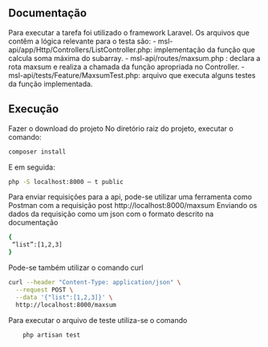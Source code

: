 ## Documentação 

Para executar a tarefa foi utilizado o framework Laravel. Os arquivos que contêm a lógica relevante para o testa são: 
    - msl-api/app/Http/Controllers/ListController.php: implementação da função que calcula soma máxima do subarray.
    - msl-api/routes/maxsum.php : declara a rota maxsum e realiza a chamada da função apropriada no Controller.
    - msl-api/tests/Feature/MaxsumTest.php: arquivo que executa alguns testes da função implementada.

## Execução 
Fazer o download do projeto 
No diretório raiz do projeto, executar o comando:

```bash
composer install
```
E em seguida:
```bash
php -S localhost:8000 – t public
```
Para enviar requisições para a api, pode-se utilizar uma ferramenta como Postman com a requisição 
post http://localhost:8000/maxsum
Enviando os dados da requisição como um json com o formato descrito na documentação 
```bash
{
 “list”:[1,2,3]
}
```
Pode-se também utilizar o comando curl 
```bash
curl --header "Content-Type: application/json" \
  --request POST \
  --data '{"list":[1,2,3]}' \
  http://localhost:8000/maxsum
```
Para executar o arquivo de teste utiliza-se o comando 
	
```bash
    php artisan test 
```
